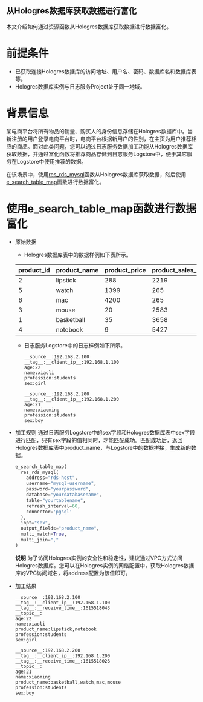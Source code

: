 ## 从Hologres数据库获取数据进行富化

本文介绍如何通过资源函数从Hologres数据库获取数据进行数据富化。

# 前提条件
* 已获取连接Hologres数据库的访问地址、用户名、密码、数据库名和数据库表等。
* Hologres数据库实例与日志服务Project处于同一地域。
# 背景信息
  某电商平台将所有物品的销量、购买人的身份信息存储在Hologres数据库中。当新注册的用户登录电商平台时，电商平台根据新用户的性别，在主页为用户推荐相应的商品。面对此类问题，您可以通过日志服务数据加工功能从Hologres数据库获取数据，并通过富化函数将推荐商品存储到日志服务Logstore中，便于其它服务在Logstore中使用推荐的数据。

  在该场景中，使用[res_rds_mysql](https://help.aliyun.com/document_detail/129401.htm?spm=a2c4g.11186623.0.0.51ee4522PSqv57#section-49h-ufh-ptu)函数从Hologres数据库获取数据，然后使用[e_search_table_map](https://help.aliyun.com/document_detail/125489.htm?spm=a2c4g.11186623.0.0.51ee3c11DMREZf#section-mp3-goc-rxa)函数进行数据富化。

# 使用e_search_table_map函数进行数据富化
* 原始数据
  * Hologres数据库表中的数据样例如下表所示。

  | product_id| product_name |product_price |product_sales_number | sex  |
  | -------| --------- |--------- |--------- |--------- |
  | 2 | lipstick | 288 |2219 |girl |
  | 5 | watch |1399	| 265 | boy |
  | 6 | mac |4200	| 265 | boy |
  | 3 | mouse |20	| 2583 | boy |
  | 1 | basketball |35	| 3658 | boy |
  | 4 | notebook |9	| 5427 | girl |

  * 日志服务Logstore中的日志样例如下所示。
      ```
      __source__:192.168.2.100
      __tag__:__client_ip__:192.168.1.100
      age:22
      name:xiaoli
      profession:students
      sex:girl

      __source__:192.168.2.200
      __tag__:__client_ip__:192.168.1.200
      age:21
      name:xiaoming
      profession:students
      sex:boy
      ```
* 加工规则
  通过日志服务Logstore中的sex字段和Hologres数据库表中sex字段进行匹配，只有sex字段的值相同时，才能匹配成功。匹配成功后，返回Hologres数据库表中product_name，与Logstore中的数据拼接，生成新的数据。
  ```python
  e_search_table_map(
    res_rds_mysql(
      address="rds-host",
      username="mysql-username",
      password="yourpassword",
      database="yourdatabasename",
      table="yourtablename",
      refresh_interval=60,
      connector='pgsql'
    ),
    inpt="sex",
    output_fields="product_name",
    multi_match=True,
    multi_join=","
  )
  ```
  **说明** 为了访问Hologres实例的安全性和稳定性，建议通过VPC方式访问Hologres数据库。您可以在Hologres实例的网络配置中，获取Hologres数据库的VPC访问域名，将address配置为该值即可。
* 加工结果
    ```
    __source__:192.168.2.100
    __tag__:__client_ip__:192.168.1.100
    __tag__:__receive_time__:1615518043
    __topic__:
    age:22
    name:xiaoli
    product_name:lipstick,notebook
    profession:students
    sex:girl

    __source__:192.168.2.200
    __tag__:__client_ip__:192.168.1.200
    __tag__:__receive_time__:1615518026
    __topic__:
    age:21
    name:xiaoming
    product_name:basketball,watch,mac,mouse
    profession:students
    sex:boy
    ```